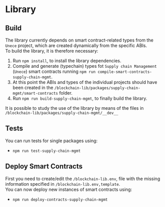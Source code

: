 # Library

## Build
The library currently depends on smart contract-related types from the `Unece` project, which are created dynamically from the specific ABIs.\
To build the library, it is therefore necessary:
1. Run `npm install`, to install the library dependencies.
2. Compile and generate (typechain) types fot `Supply chain Management` (`Unece`)  smart contracts running `npm run compile-smart-contracts-supply-chain-mgmt`.
3. At this point the ABIs and types of the individual projects should have been created in the `/blockchain-lib/packages/supply-chain-mgmt/smart-contracts` folder. 
4. Run `npm run build-supply-chain-mgmt`, to finally build the library.

It is possible to study the use of the library by means of the files in `/blockchain-lib/packages/supply-chain-mgmt/__dev__`

## Tests
You can run tests for single packages using:
- `npm run test-supply-chain-mgmt`

## Deploy Smart Contracts
First you need to create/edit the `/blockchain-lib.env`, file with the missing information specified in `/blockchain-lib.env,template`.\
You can now deploy new instances of smart contracts using:
- `npm run deploy-contracts-supply-chain-mgmt`

